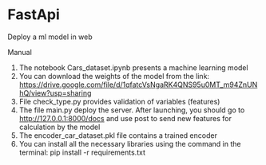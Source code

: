 # FastApi
Deploy a ml model in web

Manual

1. The notebook Cars_dataset.ipynb presents a machine learning model
2. You can download the weights of the model from the link: https://drive.google.com/file/d/1qfatcVsNgaRK4QNS95u0MT_m94ZnUNhQ/view?usp=sharing
3. File check_type.py provides validation of variables (features)
4. The file main.py deploy the server. After launching, you should go to http://127.0.0.1:8000/docs and use post to send new features for calculation by the model
5. The encoder_car_dataset.pkl file contains a trained encoder
6. You can install all the necessary libraries using the command in the terminal: pip install -r requirements.txt

